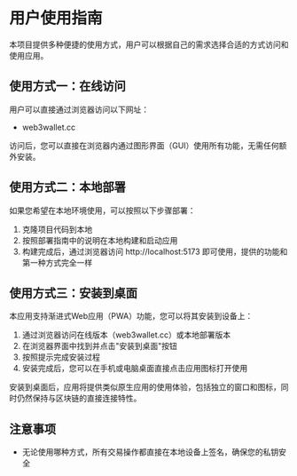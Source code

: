 # 用户使用指南

本项目提供多种便捷的使用方式，用户可以根据自己的需求选择合适的方式访问和使用应用。

## 使用方式一：在线访问

用户可以直接通过浏览器访问以下网址：
- web3wallet.cc

访问后，您可以直接在浏览器内通过图形界面（GUI）使用所有功能，无需任何额外安装。

## 使用方式二：本地部署

如果您希望在本地环境使用，可以按照以下步骤部署：

1. 克隆项目代码到本地
2. 按照部署指南中的说明在本地构建和启动应用
3. 构建完成后，通过浏览器访问 http://localhost:5173 即可使用，提供的功能和第一种方式完全一样

## 使用方式三：安装到桌面

本应用支持渐进式Web应用（PWA）功能，您可以将其安装到设备上：

1. 通过浏览器访问在线版本（web3wallet.cc）或本地部署版本
2. 在浏览器界面中找到并点击"安装到桌面"按钮
3. 按照提示完成安装过程
4. 安装完成后，您可以在手机或电脑桌面直接点击应用图标打开使用

安装到桌面后，应用将提供类似原生应用的使用体验，包括独立的窗口和图标，同时仍然保持与区块链的直接连接特性。

## 注意事项

- 无论使用哪种方式，所有交易操作都直接在本地设备上签名，确保您的私钥安全